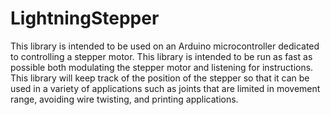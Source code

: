 # LightningStepper
This library is intended to be used on an Arduino microcontroller dedicated to controlling a stepper motor. This library is intended to be run as fast as possible both modulating the stepper motor and listening for instructions. This library will keep track of the position of the stepper so that it can be used in a variety of applications such as joints that are limited in movement range, avoiding wire twisting, and printing applications. 
